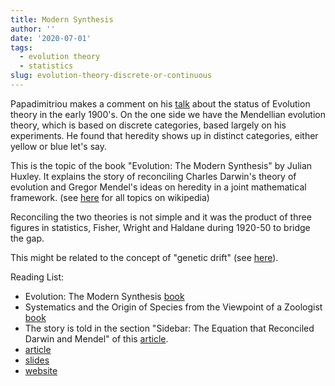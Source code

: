 ```yaml
---
title: Modern Synthesis
author: ''
date: '2020-07-01'
tags:
  - evolution theory
  - statistics
slug: evolution-theory-discrete-or-continuous
---
```



Papadimitriou makes a comment on his [talk](https://www.youtube.com/watch?v=WoamKUfisVM) about the status of Evolution theory in the early 1900's. On the one side we have the Mendellian evolution theory, which is based on discrete categories, based largely on his experiments. He found that heredity shows up in distinct categories, either yellow or blue let's say. 

This is the topic of the book "Evolution: The Modern Synthesis" by Julian Huxley. It explains the story of reconciling Charles Darwin's theory of evolution and Gregor Mendel's ideas on heredity in a joint mathematical framework. (see [here](https://en.wikipedia.org/wiki/Modern_synthesis) for all topics on wikipedia)


Reconciling the two theories is not simple and it was the product of three figures in statistics, Fisher, Wright and Haldane during 1920-50 to bridge the gap. 

This might be related to the concept of "genetic drift" (see [here](https://en.wikipedia.org/wiki/Genetic_drift#Wright.E2.80.93Fisher_model)). 

Reading List: 

* Evolution: The Modern Synthesis [book](https://www.amazon.com/Evolution-Modern-Synthesis-MIT-Press/dp/0262513668)
* Systematics and the Origin of Species from the Viewpoint of a Zoologist [book](https://www.amazon.com/Systematics-Origin-Species-Viewpoint-Zoologist/dp/0674862503)
* The story is told in the section "Sidebar: The Equation that Reconciled Darwin and Mendel" of this [article](https://cacm.acm.org/magazines/2016/11/209128-sex-as-an-algorithm/fulltext).
* [article](https://evolution.berkeley.edu/evolibrary/article/0_0_0/history_19)
* [slides](https://prezi.com/c-vd2es0zllq/ronald-fisher-sewall-wright-and-jbs-haldane/)
* [website](http://www.talkorigins.org/faqs/modern-synthesis.html)





